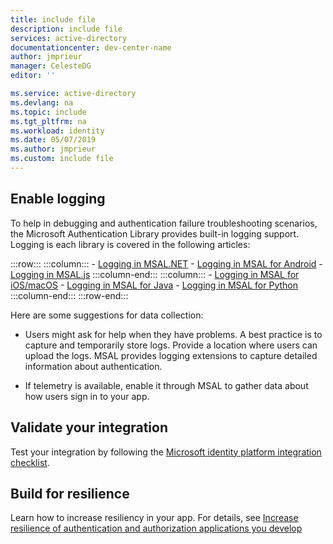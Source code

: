```yaml
---
title: include file
description: include file
services: active-directory
documentationcenter: dev-center-name
author: jmprieur
manager: CelesteDG
editor: ''

ms.service: active-directory
ms.devlang: na
ms.topic: include
ms.tgt_pltfrm: na
ms.workload: identity
ms.date: 05/07/2019
ms.author: jmprieur
ms.custom: include file
---
```


## Enable logging

To help in debugging and authentication failure troubleshooting scenarios, the Microsoft Authentication Library provides built-in logging support. Logging is each library is covered in the following articles:

:::row:::
    :::column:::
        - [Logging in MSAL.NET](../articles/active-directory/develop/msal-logging-dotnet.md)
        - [Logging in MSAL for Android](../articles/active-directory/develop/msal-logging-android.md)
        - [Logging in MSAL.js](../articles/active-directory/develop/msal-logging-js.md)
    :::column-end:::
    :::column:::
        - [Logging in MSAL for iOS/macOS](../articles/active-directory/develop/msal-logging-ios.md)
        - [Logging in MSAL for Java](../articles/active-directory/develop/msal-logging-java.md)
        - [Logging in MSAL for Python](../articles/active-directory/develop/msal-logging-python.md)
    :::column-end:::
:::row-end:::

Here are some suggestions for data collection:

- Users might ask for help when they have problems. A best practice is to capture and temporarily store logs. Provide a location where users can upload the logs. MSAL provides logging extensions to capture detailed information about authentication.

- If telemetry is available, enable it through MSAL to gather data about how users sign in to your app.


## Validate your integration

Test your integration by following the [Microsoft identity platform integration checklist](../articles/active-directory/develop/identity-platform-integration-checklist.md).

## Build for resilience

Learn how to increase resiliency in your app. For details, see [Increase resilience of authentication and authorization applications you develop](../fundamentals/resilience-app-development-overview.md)
